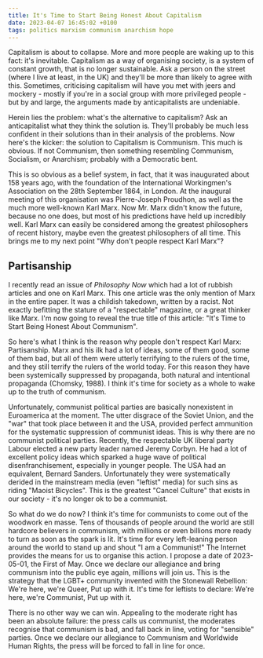 ```yaml
---
title: It's Time to Start Being Honest About Capitalism
date: 2023-04-07 16:45:02 +0100
tags: politics marxism communism anarchism hope
---
```


<!-- # It's Time to Start Being Honest About Capitalism -->

Capitalism is about to collapse. More and more people are waking up to this fact: it's inevitable. Capitalism as a way of organising society, is a system of constant growth, that is no longer sustainable. Ask a person on the street (where I live at least, in the UK) and they'll be more than likely to agree with this. Sometimes, criticising capitalism will have you met with jeers and mockery - mostly if you're in a social group with more privileged people - but by and large, the arguments made by anticapitalists are undeniable.

Herein lies the problem: what's the alternative to capitalism? Ask an anticapitalist what they think the solution is. They'll probably be much less confident in their solutions than in their analysis of the problems. Now here's the kicker: the solution to Capitalism is Communism. This much is obvious. If not Communism, then something resembling Communism, Socialism, or Anarchism; probably with a Democratic bent.

This is so obvious as a belief system, in fact, that it was inaugurated about 158 years ago, with the foundation of the International Workingmen's Association on the 28th September 1864, in London. At the inaugural meeting of this organisation was Pierre-Joseph Proudhon, as well as the much more well-known Karl Marx. Now Mr. Marx didn't know the future, because no one does, but most of his predictions have held up incredibly well. Karl Marx can easily be considered among the greatest philosophers of recent history, maybe even the greatest philosophers of all time. This brings me to my next point "Why don't people respect Karl Marx"?

## Partisanship

I recently read an issue of *Philosophy Now* which had a lot of rubbish articles and one on Karl Marx. This one article was the only mention of Marx in the entire paper. It was a childish takedown, written by a racist. Not exactly befitting the stature of a "respectable" magazine, or a great thinker like Marx. I'm now going to reveal the true title of this article: "It's Time to Start Being Honest About Communism".

So here's what I think is the reason why people don't respect Karl Marx: Partisanship. Marx and his ilk had a lot of ideas, some of them good, some of them bad, but all of them were utterly terrifying to the rulers of the time, and they still terrify the rulers of the world today. For this reason they have been systemically suppressed by propaganda, both natural and intentional propaganda (Chomsky, 1988). I think it's time for society as a whole to wake up to the truth of communism.

Unfortunately, communist political parties are basically nonexistent in Euroamerica at the moment. The utter disgrace of the Soviet Union, and the "war" that took place between it and the USA, provided perfect ammunition for the systematic suppression of communist ideas. This is why there are no communist political parties. Recently, the respectable UK liberal party Labour elected a new party leader named Jeremy Corbyn. He had a lot of excellent policy ideas which sparked a huge wave of political disenfranchisement, especially in younger people. The USA had an equivalent, Bernard Sanders. Unfortunately they were systematically derided in the mainstream media (even "leftist" media) for such sins as riding "Maoist Bicycles". This is the greatest "Cancel Culture" that exists in our society - it's no longer ok to be a communist.

So what do we do now? I think it's time for communists to come out of the woodwork en masse. Tens of thousands of people around the world are still hardcore believers in communism, with millions or even billions more ready to turn as soon as the spark is lit. It's time for every left-leaning person around the world to stand up and shout "I am a Communist!" The Internet provides the means for us to organise this action. I propose a date of 2023-05-01, the First of May. Once we declare our allegiance and bring communism into the public eye again, millions will join us. This is the strategy that the LGBT+ community invented with the Stonewall Rebellion: We're here, we're Queer, Put up with it. It's time for leftists to declare: We're here, we're Communist, Put up with it.

There is no other way we can win. Appealing to the moderate right has been an absolute failure: the press calls us communist, the moderates recognise that communism is bad, and fall back in line, voting for "sensible" parties. Once we declare our allegiance to Communism and Worldwide Human Rights, the press will be forced to fall in line for once.
